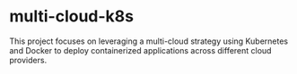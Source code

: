 # multi-cloud-k8s

This project focuses on leveraging a multi-cloud strategy using Kubernetes and Docker to deploy containerized applications across different cloud providers.
